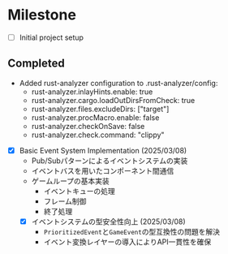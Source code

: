 # Milestone

- [ ] Initial project setup

## Completed

- Added rust-analyzer configuration to .rust-analyzer/config:
  - rust-analyzer.inlayHints.enable: true
  - rust-analyzer.cargo.loadOutDirsFromCheck: true
  - rust-analyzer.files.excludeDirs: ["target"]
  - rust-analyzer.procMacro.enable: false
  - rust-analyzer.checkOnSave: false
  - rust-analyzer.check.command: "clippy"

- [x] Basic Event System Implementation (2025/03/08)
  - Pub/Subパターンによるイベントシステムの実装
  - イベントバスを用いたコンポーネント間通信
  - ゲームループの基本実装
    - イベントキューの処理
    - フレーム制御
    - 終了処理
  - [x] イベントシステムの型安全性向上 (2025/03/08)
    - `PrioritizedEvent`と`GameEvent`の型互換性の問題を解決
    - イベント変換レイヤーの導入によりAPI一貫性を確保
